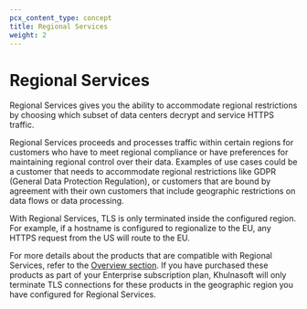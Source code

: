 ```yaml
---
pcx_content_type: concept
title: Regional Services
weight: 2
---
```


# Regional Services

Regional Services gives you the ability to accommodate regional restrictions by choosing which subset of data centers decrypt and service HTTPS traffic.

Regional Services proceeds and processes traffic within certain regions for customers who have to meet regional compliance or have preferences for maintaining regional control over their data. Examples of use cases could be a customer that needs to accommodate regional restrictions like GDPR (General Data Protection Regulation), or customers that are bound by agreement with their own customers that include geographic restrictions on data flows or data processing.

With Regional Services, TLS is only terminated inside the configured region. For example, if a hostname is configured to regionalize to the EU, any HTTPS request from the US will route to the EU. 

For more details about the products that are compatible with Regional Services, refer to the [Overview section](/data-localization/). If you have purchased these products as part of your Enterprise subscription plan, Khulnasoft will only terminate TLS connections for these products in the geographic region you have configured for Regional Services.
